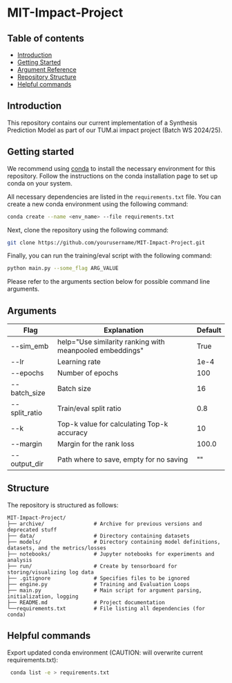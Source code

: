# MIT-Impact-Project

## Table of contents
* [Introduction](#introduction)
* [Getting Started](#getting-started)
* [Argument Reference](#arguments)
* [Repository Structure](#structure)
* [Helpful commands](#helpful-commands)


## Introduction
This repository contains our current implementation of a Synthesis Prediction Model as part of our TUM.ai impact project (Batch WS 2024/25).

## Getting started
We recommend using [conda](https://docs.conda.io/docs/user-guide/install/) to install the necessary environment for this repository. Follow the instructions on the conda installation page to set up conda on your system.

All necessary dependencies are listed in the `requirements.txt` file. You can create a new conda environment using the following command:

```bash
conda create --name <env_name> --file requirements.txt
```

Next, clone the repository using the following command:

```bash
git clone https://github.com/yourusername/MIT-Impact-Project.git
```

Finally, you can run the training/eval script with the following command:

```bash
python main.py --some_flag ARG_VALUE
```

Please refer to the arguments section below for possible command line arguments.

## Arguments
| Flag        | Explanation                                | Default |
|-------------|--------------------------------------------|---------|
| --sim_emb   | help="Use similarity ranking with meanpooled embeddings" | True |
| --lr        | Learning rate                              | 1e-4    |
| --epochs    | Number of epochs                           | 100     |
| --batch_size| Batch size                                 | 16      |
| --split_ratio| Train/eval split ratio                    | 0.8     |
| --k         | Top-k value for calculating Top-k accuracy | 10      |
| --margin    | Margin for the rank loss                   | 100.0   |
| --output_dir| Path where to save, empty for no saving    | ""      |

## Structure
The repository is structured as follows:

```
MIT-Impact-Project/
├── archive/                # Archive for previous versions and deprecated stuff
├── data/                   # Directory containing datasets
├── models/                 # Directory containing model definitions, datasets, and the metrics/losses
├── notebooks/              # Jupyter notebooks for experiments and analysis
├── run/                    # Create by tensorboard for storing/visualizing log data
├── .gitignore              # Specifies files to be ignored
├── engine.py               # Training and Evaluation Loops
├── main.py                 # Main script for argument parsing, initialization, logging
├── README.md               # Project documentation
└──requirements.txt         # File listing all dependencies (for conda)
```

## Helpful commands
Export updated conda environment (CAUTION: will overwrite current requirements.txt):
```bash
 conda list -e > requirements.txt
```
